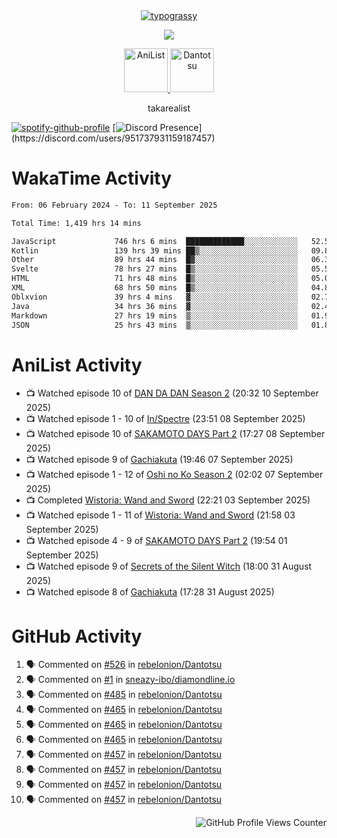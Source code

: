 <div align="center">
<a href="https://github.com/kawarimidoll/typograssy">
    <img alt="typograssy" src="https://typograssy.deno.dev/api?text=%E3%82%B8%E3%83%A7%E3%83%B3%E3%81%A7%E3%81%99%E3%80%82%E3%81%93%E3%82%93%E3%81%AB%E3%81%A1%E3%81%AF%20%20%5E%5E%20sup%20iam%20ibo%20--&&l0=none&l1=82d9d0&l2=027353&l3=038c4c&l4=01402e&bg=none&frame=none&speed=100&comment=">
</a>
</div>
<p align="center">
  <a href="https://skillicons.dev">
    <img src="https://skillicons.dev/icons?i=kotlin,figma,obsidian,androidstudio,vscode,css,html" />
  </a>
</p>

<p align="center">
    <a href="https://anilist.co/user/takarealist112/">
      <img src="https://i.imgur.com/LDvh7Lg.gif" alt="AniList" style="width: 70px; height: auto;">
    </a>
    <a href="https://discord.gg/4HPZ5nAWwM/">
      <img src="https://i.imgur.com/5o3Y9Jb.gif" alt="Dantotsu" style="width: 70px; height: auto;">
    </a>
</p>

<p align="center">
takarealist
</p>

[![spotify-github-profile](https://spotify-github-profile.vercel.app/api/view?uid=216np2gahwfhcjozqmzomew7i&cover_image=true&theme=novatorem&show_offline=true&background_color=121212&interchange=false&bar_color=53b14f&bar_color_cover=true)](https://spotify-github-profile.vercel.app/api/view?uid=216np2gahwfhcjozqmzomew7i&redirect=true)
[![Discord Presence](https://lanyard-profile-readme.vercel.app/api/951737931159187457?theme=dark&bg=Oe1116&animated=false&hideDiscrim=true&borderRadius=30px&idleMessage=currently%20offline...)](https://discord.com/users/951737931159187457)

# WakaTime Activity

<!--START_SECTION:waka-->

```txt
From: 06 February 2024 - To: 11 September 2025

Total Time: 1,419 hrs 14 mins

JavaScript             746 hrs 6 mins  █████████████░░░░░░░░░░░░   52.57 %
Kotlin                 139 hrs 39 mins ██▒░░░░░░░░░░░░░░░░░░░░░░   09.84 %
Other                  89 hrs 44 mins  █▓░░░░░░░░░░░░░░░░░░░░░░░   06.32 %
Svelte                 78 hrs 27 mins  █▒░░░░░░░░░░░░░░░░░░░░░░░   05.53 %
HTML                   71 hrs 48 mins  █▒░░░░░░░░░░░░░░░░░░░░░░░   05.06 %
XML                    68 hrs 50 mins  █▒░░░░░░░░░░░░░░░░░░░░░░░   04.85 %
Oblxvion               39 hrs 4 mins   ▓░░░░░░░░░░░░░░░░░░░░░░░░   02.75 %
Java                   34 hrs 36 mins  ▓░░░░░░░░░░░░░░░░░░░░░░░░   02.44 %
Markdown               27 hrs 19 mins  ▒░░░░░░░░░░░░░░░░░░░░░░░░   01.93 %
JSON                   25 hrs 43 mins  ▒░░░░░░░░░░░░░░░░░░░░░░░░   01.81 %
```

<!--END_SECTION:waka-->

# AniList Activity

<!-- ANILIST_ACTIVITY:start -->

-   📺 Watched episode 10 of [DAN DA DAN Season 2](https://anilist.co/anime/185660) (20:32 10 September 2025)
-   📺 Watched episode 1 - 10 of [In/Spectre](https://anilist.co/anime/107201) (23:51 08 September 2025)
-   📺 Watched episode 10 of [SAKAMOTO DAYS Part 2](https://anilist.co/anime/184237) (17:27 08 September 2025)
-   📺 Watched episode 9 of [Gachiakuta](https://anilist.co/anime/178025) (19:46 07 September 2025)
-   📺 Watched episode 1 - 12 of [Oshi no Ko Season 2](https://anilist.co/anime/166531) (02:02 07 September 2025)
-   📺 Completed [Wistoria: Wand and Sword](https://anilist.co/anime/174576) (22:21 03 September 2025)
-   📺 Watched episode 1 - 11 of [Wistoria: Wand and Sword](https://anilist.co/anime/174576) (21:58 03 September 2025)
-   📺 Watched episode 4 - 9 of [SAKAMOTO DAYS Part 2](https://anilist.co/anime/184237) (19:54 01 September 2025)
-   📺 Watched episode 9 of [Secrets of the Silent Witch](https://anilist.co/anime/179966) (18:00 31 August 2025)
-   📺 Watched episode 8 of [Gachiakuta](https://anilist.co/anime/178025) (17:28 31 August 2025)

<!-- ANILIST_ACTIVITY:end -->

# GitHub Activity

<!--START_SECTION:activity-->

1. 🗣 Commented on [#526](https://github.com/rebelonion/Dantotsu/pull/526#issuecomment-2481012390) in [rebelonion/Dantotsu](https://github.com/rebelonion/Dantotsu)
2. 🗣 Commented on [#1](https://github.com/sneazy-ibo/diamondline.io/issues/1#issuecomment-2411269955) in [sneazy-ibo/diamondline.io](https://github.com/sneazy-ibo/diamondline.io)
3. 🗣 Commented on [#485](https://github.com/rebelonion/Dantotsu/issues/485#issuecomment-2374839206) in [rebelonion/Dantotsu](https://github.com/rebelonion/Dantotsu)
4. 🗣 Commented on [#465](https://github.com/rebelonion/Dantotsu/issues/465#issuecomment-2257555066) in [rebelonion/Dantotsu](https://github.com/rebelonion/Dantotsu)
5. 🗣 Commented on [#465](https://github.com/rebelonion/Dantotsu/issues/465#issuecomment-2257389149) in [rebelonion/Dantotsu](https://github.com/rebelonion/Dantotsu)
6. 🗣 Commented on [#465](https://github.com/rebelonion/Dantotsu/issues/465#issuecomment-2257388359) in [rebelonion/Dantotsu](https://github.com/rebelonion/Dantotsu)
7. 🗣 Commented on [#457](https://github.com/rebelonion/Dantotsu/issues/457#issuecomment-2256121324) in [rebelonion/Dantotsu](https://github.com/rebelonion/Dantotsu)
8. 🗣 Commented on [#457](https://github.com/rebelonion/Dantotsu/issues/457#issuecomment-2256120426) in [rebelonion/Dantotsu](https://github.com/rebelonion/Dantotsu)
9. 🗣 Commented on [#457](https://github.com/rebelonion/Dantotsu/issues/457#issuecomment-2256119951) in [rebelonion/Dantotsu](https://github.com/rebelonion/Dantotsu)
10. 🗣 Commented on [#457](https://github.com/rebelonion/Dantotsu/issues/457#issuecomment-2256116300) in [rebelonion/Dantotsu](https://github.com/rebelonion/Dantotsu)
<!--END_SECTION:activity-->

<div align="right">
    <img src="https://komarev.com/ghpvc/?username=sneazy-ibo&color=ff6e00&label=Counter&abbreviated=true" alt="GitHub Profile Views Counter">
</div>
